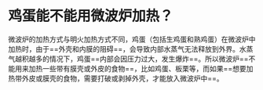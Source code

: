 # 鸡蛋能不能用微波炉加热？

微波炉的加热方式与明火加热方式不同，鸡蛋（包括生鸡蛋和熟鸡蛋）在微波炉中加热时，由于==外壳和内膜的阻碍==，会导致内部水蒸气无法释放到外界。水蒸气越积越多的情况下，鸡蛋==内部会因压力过大，发生爆炸==。所以微波炉==不能用来加热一些带有膜壳或外皮的食物==，比如鸡蛋、板栗等，而如果==想要加热带外皮或膜壳的食物，需要打破或剥掉外壳，才能放入微波炉中==。